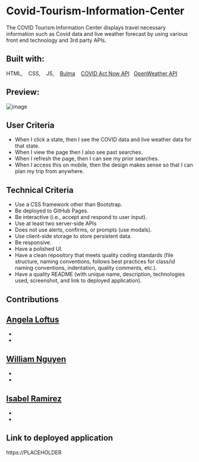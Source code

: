 # Covid-Tourism-Information-Center
The COVID Tourism Information Center displays travel necessary information such as Covid data and live weather forecast by using various front end technology and 3rd party APIs. 

## Built with: 
HTML, &nbsp;&nbsp; CSS, &nbsp;&nbsp; JS, &nbsp;&nbsp; [Bulma](https://bulma.io/) &nbsp;&nbsp; [COVID Act Now API](https://apidocs.covidactnow.org/updates/)&nbsp;&nbsp; [OpenWeather API](https://openweathermap.org/api)&nbsp;&nbsp; 

## Preview:
![image](https://media2.giphy.com/media/lNY0a9aJgFcCaDn1nw/giphy.gif?cid=ecf05e47d58yq6nlccv1htvddmzjtf02sljf0ret6s5ujen3&rid=giphy.gif&ct=g)



## User Criteria
- When I click a state, then I see the COVID data and live weather data for that state.
- When I view the page then I also see past searches.
- When I refresh the page, then I can see my prior searches.
- When I access this on mobile, then the design makes sense so that I can plan my trip from anywhere.

## Technical Criteria
- Use a CSS framework other than Bootstrap.
- Be deployed to GitHub Pages.
- Be interactive (i.e., accept and respond to user input).
- Use at least two server-side APIs
- Does not use alerts, confirms, or prompts (use modals).
- Use client-side storage to store persistent data.
- Be responsive.
- Have a polished UI.
- Have a clean repository that meets quality coding standards (file structure, naming conventions, follows best practices for class/id naming conventions, indentation, quality     comments, etc.).
- Have a quality README (with unique name, description, technologies used, screenshot, and link to deployed application).



## Contributions

[Angela Loftus](https://github.com/AngelaLoftus)&nbsp;&nbsp;
-
-
-

[William Nguyen](https://github.com/nguyen-william93)&nbsp;&nbsp; 
-
-
-

[Isabel Ramirez](https://github.com/izztnkr)&nbsp;&nbsp;
-
-
-


## Link to deployed application
https://PLACEHOLDER
